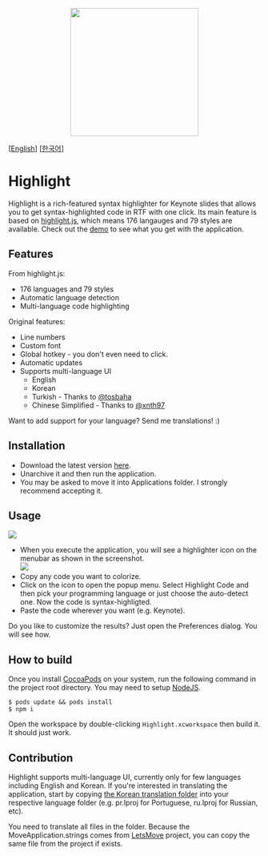 <p align="center">
	<img src="https://user-images.githubusercontent.com/212034/28132290-577374c6-6777-11e7-9dd2-802606985c2b.png" width="256" height="256">
</p>

[[English](https://github.com/taggon/highlight/blob/master/README.md)]
[[한국어](https://github.com/taggon/highlight/blob/master/docs/README.ko.md)]

# Highlight

Highlight is a rich-featured syntax highlighter for Keynote slides that allows you to get syntax-highlighted code in RTF with one click.
Its main feature is based on [highlight.js](https://highlightjs.org/), which means 176 langauges and 79 styles are available.
Check out the [demo](https://highlightjs.org/static/demo/) to see what you get with the application.

## Features

From highlight.js:

* 176 languages and 79 styles
* Automatic language detection
* Multi-language code highlighting

Original features:

* Line numbers
* Custom font
* Global hotkey - you don't even need to click.
* Automatic updates
* Supports multi-language UI
  * English
  * Korean
  * Turkish - Thanks to [@tosbaha](https://github.com/tosbaha)
  * Chinese Simplified - Thanks to [@xnth97](https://github.com/xnth97)

Want to add support for your language? Send me translations! :)

## Installation

* Download the latest version [here](https://github.com/taggon/highlight/releases).
* Unarchive it and then run the application.
* You may be asked to move it into Applications folder. I strongly recommend accepting it.

## Usage

![](https://user-images.githubusercontent.com/212034/28166880-98238d06-6814-11e7-9418-83a286a8a67d.gif)

* When you execute the application, you will see a highlighter icon on the menubar as shown in the screenshot.  
![](https://user-images.githubusercontent.com/212034/28166990-f05c99fe-6814-11e7-9ec8-c7569a20763d.png)
* Copy any code you want to colorize.
* Click on the icon to open the popup menu. Select Highlight Code and then pick your programming language
or just choose the auto-detect one. Now the code is syntax-highligted.
* Paste the code wherever you want (e.g. Keynote).

Do you like to customize the results? Just open the Preferences dialog. You will see how.

## How to build

Once you install [CocoaPods](https://cocoapods.org/) on your system, run the following command in the project root directory.
You may need to setup [NodeJS](https://nodejs.org).

```
$ pods update && pods install
$ npm i
```

Open the workspace by double-clicking `Highlight.xcworkspace` then build it. It should just work.

## Contribution

Highlight supports multi-language UI, currently only for few languages including English and Korean.
If you're interested in translating the application, start by copying
[the Korean translation folder](https://github.com/taggon/highlight/tree/master/Highlight/ko.lproj) into your respective language folder
(e.g. pr.lproj for Portuguese, ru.lproj for Russian, etc).

You need to translate all files in the folder. Because the MoveApplication.strings comes from [LetsMove](https://github.com/potionfactory/LetsMove) project, you can copy the same file from the project if exists.
